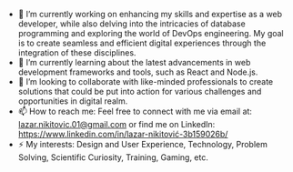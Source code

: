 - 🔭 I’m currently working on enhancing my skills and expertise as a web developer, while also delving into the intricacies of database programming and exploring the world of DevOps engineering. My goal is to create seamless and efficient digital experiences through the integration of these disciplines.
- 🌱 I’m currently learning about the latest advancements in web development frameworks and tools, such as React and Node.js.
- 👯 I’m looking to collaborate with like-minded professionals to create solutions that could be put into action for various challenges and opportunities in digital realm.
- 📫 How to reach me: Feel free to connect with me via email at: lazar.nikitovic.01@gmail.com or find me on LinkedIn: https://www.linkedin.com/in/lazar-nikitović-3b159026b/
- ⚡ My interests: Design and User Experience, Technology, Problem Solving, Scientific Curiosity, Training, Gaming, etc.
